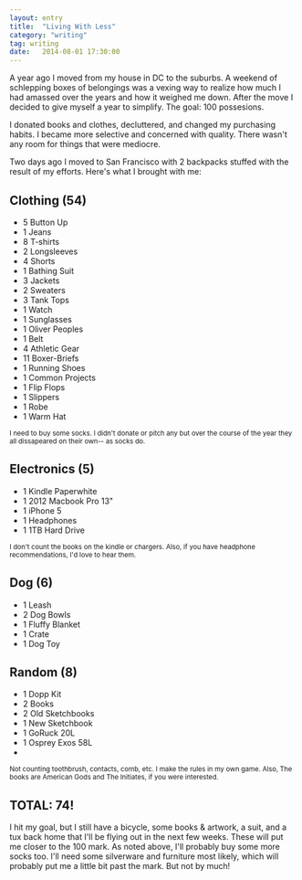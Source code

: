 ```yaml
---
layout: entry
title:  "Living With Less"
category: "writing"
tag: writing
date:   2014-08-01 17:30:00
---
```


<!-- Post specific styles -->
<style>

</style>

<!-- Post Content -->
A year ago I moved from my house in DC to the suburbs. A weekend of schlepping boxes of belongings was a vexing way to realize how much I had amassed over the years and how it weighed me down. After the move I decided to give myself a year to simplify. The goal: 100 possesions.

I donated books and clothes, decluttered, and changed my purchasing habits. I became more selective and concerned with quality. There wasn't any room for things that were mediocre.

Two days ago I moved to San Francisco with 2 backpacks stuffed with the result of my efforts. Here's what I brought with me:

<h2>Clothing (54)</h2>
<ul class="l-col-3">
<li>5 Button Up</li>
<li>1 Jeans</li>
<li>8 T-shirts</li>
<li>2 Longsleeves</li>
<li>4 Shorts</li>
<li>1 Bathing Suit</li>
<li>3 Jackets</li>
<li>2 Sweaters</li>
<li>3 Tank Tops</li>
<li>1 Watch</li>
<li>1 Sunglasses</li>
<li>1 Oliver Peoples</li>
<li>1 Belt</li>
<li>4 Athletic Gear</li>
<li>11 Boxer-Briefs</li>
<li>1 Running Shoes</li>
<li>1 Common Projects</li>
<li>1 Flip Flops</li>
<li>1 Slippers</li>
<li>1 Robe</li>
<li>1 Warm Hat</li>
</ul>
<small>I need to buy some socks. I didn't donate or pitch any but over the course of the year they all dissapeared on their own-- as socks do.</small>

<h2>Electronics (5)</h2>
<ul class="l-col-3">
<li>1 Kindle Paperwhite</li>
<li>1 2012 Macbook Pro 13"</li>
<li>1 iPhone 5</li>
<li>1 Headphones</li>
<li>1 1TB Hard Drive</li>
</ul>
<small>I don't count the books on the kindle or chargers. Also, if you have headphone recommendations, I'd love to hear them.</small>


<h2>Dog (6)</h2>
<ul class="l-col-3">
<li>1 Leash</li>
<li>2 Dog Bowls</li>
<li>1 Fluffy Blanket</li>
<li>1 Crate</li>
<li>1 Dog Toy</li>
</ul>

<h2>Random (8)</h2>
<ul class="l-col-3">
<li>1 Dopp Kit</li>
<li>2 Books</li>
<li>2 Old Sketchbooks</li>
<li>1 New Sketchbook</li>
<li>1 GoRuck 20L</li>
<li>1 Osprey Exos 58L</li>
<li></li>
</ul>
<small>Not counting toothbrush, contacts, comb, etc. I make the rules in my own game. Also, The books are American Gods and The Initiates, if you were interested.</small>

<h2>TOTAL: 74!</h2>

I hit my goal, but I still have a bicycle, some books & artwork, a suit, and a tux back home that I'll be flying out in the next few weeks. These will put me closer to the 100 mark. As noted above, I'll probably buy some more socks too. I'll need some silverware and furniture most likely, which will probably put me a little bit past the mark. But not by much!

<script src="/js/jquery.color.min.js"></script>
<script type="text/javascript" src="/js/jquery.lettering-0.6.1.min.js"></script>
<!-- Post specific js -->
<script type="text/javascript">
</script>
